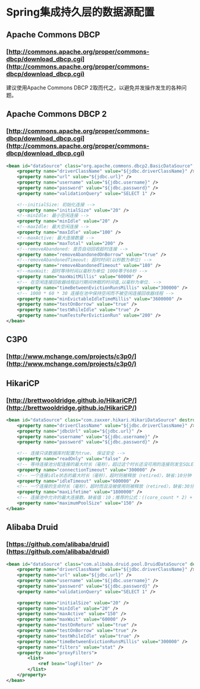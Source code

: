 # Spring集成持久层的数据源配置

## Apache Commons DBCP
### [http://commons.apache.org/proper/commons-dbcp/download_dbcp.cgi](http://commons.apache.org/proper/commons-dbcp/download_dbcp.cgi)
建议使用Apache Commons DBCP 2取而代之，以避免并发操作发生的各种问题。

## Apache Commons DBCP 2
### [http://commons.apache.org/proper/commons-dbcp/download_dbcp.cgi](http://commons.apache.org/proper/commons-dbcp/download_dbcp.cgi)
``` xml
<bean id="dataSource" class="org.apache.commons.dbcp2.BasicDataSource" destroy-method="close" scope="singleton">
    <property name="driverClassName" value="${jdbc.driverClassName}" />
    <property name="url" value="${jdbc.url}" />
    <property name="username" value="${jdbc.username}" />
    <property name="password" value="${jdbc.password}" />
    <property name="validationQuery" value="SELECT 1" />
    
    <!--initialSize: 初始化连接 -->
    <property name="initialSize" value="20" />
    <!--minIdle: 最小空闲连接 -->
    <property name="minIdle" value="20" />
    <!--maxIdle: 最大空闲连接 -->
    <property name="maxIdle" value="100" />
    <!--maxActive: 最大连接数量 -->
    <property name="maxTotal" value="200" />
    <!--removeAbandoned: 是否自动回收超时连接 -->
    <property name="removeAbandonedOnBorrow" value="true" />
    <!--removeAbandonedTimeout: 超时时间(以秒数为单位) -->
    <property name="removeAbandonedTimeout" value="180" />
    <!--maxWait: 超时等待时间以毫秒为单位 1000等于60秒 -->
    <property name="maxWaitMillis" value="60000" />
    <!-- 在空闲连接回收器线程运行期间休眠的时间值,以毫秒为单位. -->
    <property name="timeBetweenEvictionRunsMillis" value="300000" />
    <!-- 1000 * 60 * 30 连接在池中保持空闲而不被空闲连接回收器线程 -->
    <property name="minEvictableIdleTimeMillis" value="3600000" />
    <property name="testOnBorrow" value="true" />
    <property name="testWhileIdle" value="true" />
    <property name="numTestsPerEvictionRun" value="200" />
</bean>
```

## C3P0
### [http://www.mchange.com/projects/c3p0/](http://www.mchange.com/projects/c3p0/)

## HikariCP
### [http://brettwooldridge.github.io/HikariCP/](http://brettwooldridge.github.io/HikariCP/)
``` xml
<bean id="dataSource" class="com.zaxxer.hikari.HikariDataSource" destroy-method="close" scope="singleton">
    <property name="driverClassName" value="${jdbc.driverClassName}" />
    <property name="jdbcUrl" value="${jdbc.url}" />
    <property name="username" value="${jdbc.username}" />
    <property name="password" value="${jdbc.password}" />
    
    <!-- 连接只读数据库时配置为true， 保证安全 -->
    <property name="readOnly" value="false" />
    <!-- 等待连接池分配连接的最大时长（毫秒），超过这个时长还没可用的连接则发生SQLException， 缺省:30秒 -->
    <property name="connectionTimeout" value="300000" />
    <!-- 一个连接idle状态的最大时长（毫秒），超时则被释放（retired），缺省:10分钟 -->
    <property name="idleTimeout" value="600000" />
    <!-- 一个连接的生命时长（毫秒），超时而且没被使用则被释放（retired），缺省:30分钟，建议设置比数据库超时时长少30秒，参考MySQL wait_timeout参数（show variables like '%timeout%';） -->
    <property name="maxLifetime" value="1800000" />
    <!-- 连接池中允许的最大连接数。缺省值：10；推荐的公式：((core_count * 2) + effective_spindle_count) -->
    <property name="maximumPoolSize" value="150" />
</bean>
```

## Alibaba Druid
### [https://github.com/alibaba/druid](https://github.com/alibaba/druid)
``` xml
<bean id="dataSource" class="com.alibaba.druid.pool.DruidDataSource" destroy-method="close" scope="singleton">
    <property name="driverClassName" value="${jdbc.driverClassName}" />
    <property name="url" value="${jdbc.url}" />
    <property name="username" value="${jdbc.username}" />
    <property name="password" value="${jdbc.password}" />
    <property name="validationQuery" value="SELECT 1" />
    
    <property name="initialSize" value="20" />
    <property name="minIdle" value="20" />
    <property name="maxActive" value="150" />
    <property name="maxWait" value="60000" />
    <property name="testOnReturn" value="true" />
    <property name="testOnBorrow" value="true" />
    <property name="testWhileIdle" value="true" />
    <property name="timeBetweenEvictionRunsMillis" value="300000" />
    <property name="filters" value="stat" /> 
    <property name="proxyFilters">
        <list>
            <ref bean="logFilter" />
        </list>
    </property>
</bean>
```
